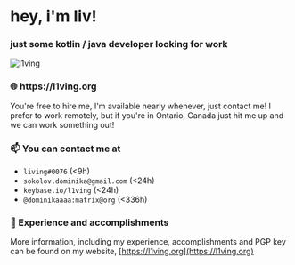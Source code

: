 <h1 align="left">hey, i'm liv!</h1>
<h3 align="left">just some kotlin / java developer looking for work</h3>
<img src="https://camo.githubusercontent.com/d5c6062799de04b7f04f820698c3539c64c9d080/68747470733a2f2f6b6f6d617265762e636f6d2f67687076632f3f757365726e616d653d6c3176696e67" alt="l1ving"/><h3 align="left">🌐 https://l1ving.org</h3>

You're free to hire me, I'm available nearly whenever, just contact me! I prefer to work remotely, but if you're in Ontario, Canada just hit me up and we can work something out!

### 📫 You can contact me at
  - `living#0076` (<9h)
  - `sokolov.dominika@gmail.com` (<24h)
  - `keybase.io/l1ving` (<24h)
  - `@dominikaaaa:matrix@org` (<336h)

### 🚀 Experience and accomplishments

More information, including my experience, accomplishments and PGP key can be found on my website, [https://l1ving.org](https://l1ving.org)
